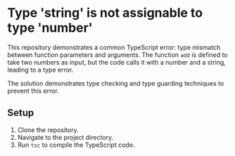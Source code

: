 # Type 'string' is not assignable to type 'number'

This repository demonstrates a common TypeScript error: type mismatch between function parameters and arguments. The function `add` is defined to take two numbers as input, but the code calls it with a number and a string, leading to a type error.

The solution demonstrates type checking and type guarding techniques to prevent this error.

## Setup

1. Clone the repository.
2. Navigate to the project directory.
3. Run `tsc` to compile the TypeScript code.